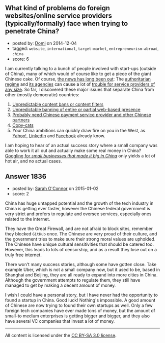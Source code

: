 ## What kind of problems do foreign websites/online service providers (typically/formally) face when trying to penetrate China?

- posted by: [Domi](https://stackexchange.com/users/2569717/domi) on 2014-12-04
- tagged: `website`, `international`, `target-market`, `entrepreneurism-abroad`, `china`
- score: 6

<p>I am currently talking to a bunch of people involved with start-ups (outside of China), many of which would of course like to get a piece of the giant Chinese cake. Of course, <a href="http://www.forbes.com/sites/karstenstrauss/2012/05/18/facebook-and-the-china-problem/" rel="nofollow">the news has long been out</a>: The <a href="http://www.e-ir.info/2011/02/04/can-china-be-defined-as-an-authoritarian-state/" rel="nofollow">authoritarian regime</a> and <a href="http://www.cecc.gov/agencies-responsible-for-censorship-in-china" rel="nofollow">its agencies</a> can cause a lot of <a href="http://en.wikipedia.org/wiki/Websites_blocked_in_China" rel="nofollow">trouble for service providers of any size</a>. So far, I discovered these major issues that separate China from other (mostly democratic) countries:</p>

<ol>
<li><a href="http://www.idgconnect.com/blog-abstract/2809/china-censors-filtering-keywords-blocking-business" rel="nofollow">Unpredictable content bans or content filters</a></li>
<li><a href="https://www.google.com.tw/webhp?#q=china+internet+bans&amp;tbm=nws" rel="nofollow">Unpredictable banning of entire or partial web-based presence</a></li>
<li><a href="http://chineseseoshifu.com/blog/online-payment-methods-china.html" rel="nofollow">Probably need Chinese payment service provider and other Chinese partners</a></li>
<li><a href="http://www.forbes.com/sites/china/2010/08/19/why-chinas-web-copycats-succeed/" rel="nofollow">Copy-cats</a></li>
<li>Your China ambitions can quickly draw fire on you in the West, as <a href="http://en.wikipedia.org/wiki/Criticism_of_Yahoo!#Work_in_the_People.27s_Republic_of_China" rel="nofollow">Yahoo!</a>, <a href="http://money.cnn.com/2014/06/04/technology/linkedin-china-censorship" rel="nofollow">LinkedIn</a> and <a href="http://blogs.wsj.com/chinarealtime/2014/12/31/amid-scrutiny-facebook-suspends-chinese-dissidents-account/" rel="nofollow">Facebook</a> already know.</li>
</ol>

<p>I am hoping to hear of an actual success story where a small company was able to work it all out and actually make some real money in China? <a href="https://www.google.com/search?q=small+businesses+that+made+it+big+in+china" rel="nofollow">Googling for <em>small businesses that made it big in China</em></a> only yields a lot of hot air, and no actual cases.</p>



## Answer 1836

- posted by: [Sarah O'Connor](https://stackexchange.com/users/5561619/sarah-o-connor) on 2015-01-02
- score: 2

<p>China has huge untapped potential and the growth of the tech industry in China is getting ever faster, however the Chinese federal government is very strict and prefers to regulate and oversee services, especially ones related to the internet.</p>

<p>They have the Great Firewall, and are not afraid to block sites, remember they blocked <code>GitHub</code> once. The Chinese are very proud of their culture, and the government tries to make sure their strong moral values are upholded.<br />
 The Chinese have unique cultural sensitivities that should be catered too. However, this leads to lots of censorship, and as a result they lose out on a truly free internet.</p>

<p>There won't many success stories, although some have gotten close. Take example Uber, which is not a small company now, but it used to be, based in Shanghai and Beijing, they are all ready to expand into more cities in China. Although the government attempts to regulate them, they still have managed to get by making a decent amount of money.</p>

<p>I wish I could have a personal story, but I have never had the opportunity to found a startup in China. Good luck! Nothing's impossible. A good amount of Chinese are now trying to found their own startups as well. Only a few foreign tech companies have ever made tons of money, but the amount of small-to medium enterprises is getting bigger and bigger, and they also have several VC companies that invest a lot of money. </p>




---

All content is licensed under the [CC BY-SA 3.0 license](https://creativecommons.org/licenses/by-sa/3.0/).
